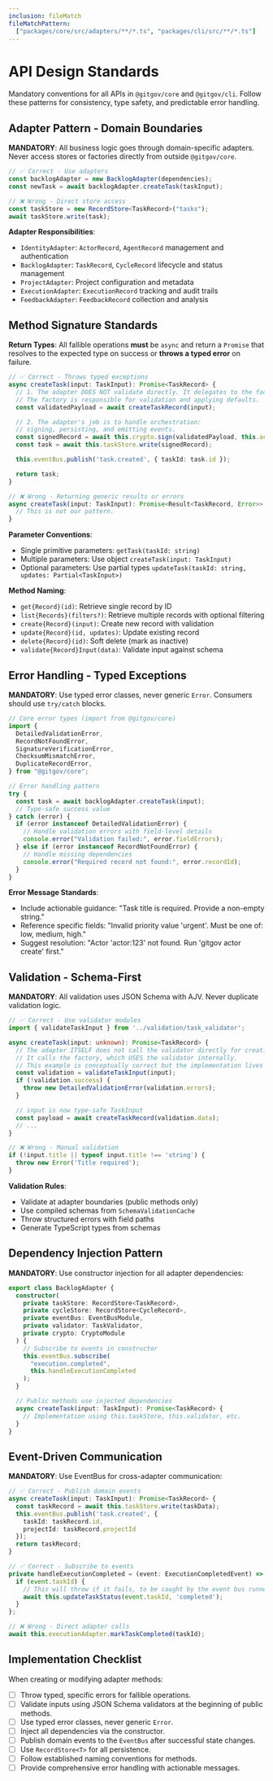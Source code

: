 ```yaml
---
inclusion: fileMatch
fileMatchPattern:
  ["packages/core/src/adapters/**/*.ts", "packages/cli/src/**/*.ts"]
---
```


# API Design Standards

Mandatory conventions for all APIs in `@gitgov/core` and `@gitgov/cli`. Follow these patterns for consistency, type safety, and predictable error handling.

## Adapter Pattern - Domain Boundaries

**MANDATORY**: All business logic goes through domain-specific adapters. Never access stores or factories directly from outside `@gitgov/core`.

```typescript
// ✅ Correct - Use adapters
const backlogAdapter = new BacklogAdapter(dependencies);
const newTask = await backlogAdapter.createTask(taskInput);

// ❌ Wrong - Direct store access
const taskStore = new RecordStore<TaskRecord>("tasks");
await taskStore.write(task);
```

**Adapter Responsibilities**:

- `IdentityAdapter`: `ActorRecord`, `AgentRecord` management and authentication
- `BacklogAdapter`: `TaskRecord`, `CycleRecord` lifecycle and status management
- `ProjectAdapter`: Project configuration and metadata
- `ExecutionAdapter`: `ExecutionRecord` tracking and audit trails
- `FeedbackAdapter`: `FeedbackRecord` collection and analysis

## Method Signature Standards

**Return Types**: All fallible operations **must** be `async` and return a `Promise` that resolves to the expected type on success or **throws a typed error** on failure.

```typescript
// ✅ Correct - Throws typed exceptions
async createTask(input: TaskInput): Promise<TaskRecord> {
  // 1. The adapter DOES NOT validate directly. It delegates to the factory.
  // The factory is responsible for validation and applying defaults.
  const validatedPayload = await createTaskRecord(input);

  // 2. The adapter's job is to handle orchestration:
  // signing, persisting, and emitting events.
  const signedRecord = await this.crypto.sign(validatedPayload, this.actorId);
  const task = await this.taskStore.write(signedRecord);

  this.eventBus.publish('task.created', { taskId: task.id });

  return task;
}

// ❌ Wrong - Returning generic results or errors
async createTask(input: TaskInput): Promise<Result<TaskRecord, Error>> {
  // This is not our pattern.
}
```

**Parameter Conventions**:

- Single primitive parameters: `getTask(taskId: string)`
- Multiple parameters: Use object `createTask(input: TaskInput)`
- Optional parameters: Use partial types `updateTask(taskId: string, updates: Partial<TaskInput>)`

**Method Naming**:

- `get{Record}(id)`: Retrieve single record by ID
- `list{Records}(filters?)`: Retrieve multiple records with optional filtering
- `create{Record}(input)`: Create new record with validation
- `update{Record}(id, updates)`: Update existing record
- `delete{Record}(id)`: Soft delete (mark as inactive)
- `validate{Record}Input(data)`: Validate input against schema

## Error Handling - Typed Exceptions

**MANDATORY**: Use typed error classes, never generic `Error`. Consumers should use `try/catch` blocks.

```typescript
// Core error types (import from @gitgov/core)
import {
  DetailedValidationError,
  RecordNotFoundError,
  SignatureVerificationError,
  ChecksumMismatchError,
  DuplicateRecordError,
} from "@gitgov/core";

// Error handling pattern
try {
  const task = await backlogAdapter.createTask(input);
  // Type-safe success value
} catch (error) {
  if (error instanceof DetailedValidationError) {
    // Handle validation errors with field-level details
    console.error("Validation failed:", error.fieldErrors);
  } else if (error instanceof RecordNotFoundError) {
    // Handle missing dependencies
    console.error("Required record not found:", error.recordId);
  }
}
```

**Error Message Standards**:

- Include actionable guidance: "Task title is required. Provide a non-empty string."
- Reference specific fields: "Invalid priority value 'urgent'. Must be one of: low, medium, high."
- Suggest resolution: "Actor 'actor:123' not found. Run 'gitgov actor create' first."

## Validation - Schema-First

**MANDATORY**: All validation uses JSON Schema with AJV. Never duplicate validation logic.

```typescript
// ✅ Correct - Use validator modules
import { validateTaskInput } from '../validation/task_validator';

async createTask(input: unknown): Promise<TaskRecord> {
  // The adapter ITSELF does not call the validator directly for creation.
  // It calls the factory, which USES the validator internally.
  // This example is conceptually correct but the implementation lives in the factory.
  const validation = validateTaskInput(input);
  if (!validation.success) {
    throw new DetailedValidationError(validation.errors);
  }

  // input is now type-safe TaskInput
  const payload = await createTaskRecord(validation.data);
  // ...
}

// ❌ Wrong - Manual validation
if (!input.title || typeof input.title !== 'string') {
  throw new Error('Title required');
}
```

**Validation Rules**:

- Validate at adapter boundaries (public methods only)
- Use compiled schemas from `SchemaValidationCache`
- Throw structured errors with field paths
- Generate TypeScript types from schemas

## Dependency Injection Pattern

**MANDATORY**: Use constructor injection for all adapter dependencies:

```typescript
export class BacklogAdapter {
  constructor(
    private taskStore: RecordStore<TaskRecord>,
    private cycleStore: RecordStore<CycleRecord>,
    private eventBus: EventBusModule,
    private validator: TaskValidator,
    private crypto: CryptoModule
  ) {
    // Subscribe to events in constructor
    this.eventBus.subscribe(
      "execution.completed",
      this.handleExecutionCompleted
    );
  }

  // Public methods use injected dependencies
  async createTask(input: TaskInput): Promise<TaskRecord> {
    // Implementation using this.taskStore, this.validator, etc.
  }
}
```

## Event-Driven Communication

**MANDATORY**: Use EventBus for cross-adapter communication:

```typescript
// ✅ Correct - Publish domain events
async createTask(input: TaskInput): Promise<TaskRecord> {
  const taskRecord = await this.taskStore.write(taskData);
  this.eventBus.publish('task.created', {
    taskId: taskRecord.id,
    projectId: taskRecord.projectId
  });
  return taskRecord;
}

// ✅ Correct - Subscribe to events
private handleExecutionCompleted = (event: ExecutionCompletedEvent) => {
  if (event.taskId) {
    // This will throw if it fails, to be caught by the event bus runner
    await this.updateTaskStatus(event.taskId, 'completed');
  }
};

// ❌ Wrong - Direct adapter calls
await this.executionAdapter.markTaskCompleted(taskId);
```

## Implementation Checklist

When creating or modifying adapter methods:

- [ ] Throw typed, specific errors for fallible operations.
- [ ] Validate inputs using JSON Schema validators at the beginning of public methods.
- [ ] Use typed error classes, never generic `Error`.
- [ ] Inject all dependencies via the constructor.
- [ ] Publish domain events to the `EventBus` after successful state changes.
- [ ] Use `RecordStore<T>` for all persistence.
- [ ] Follow established naming conventions for methods.
- [ ] Provide comprehensive error handling with actionable messages.
